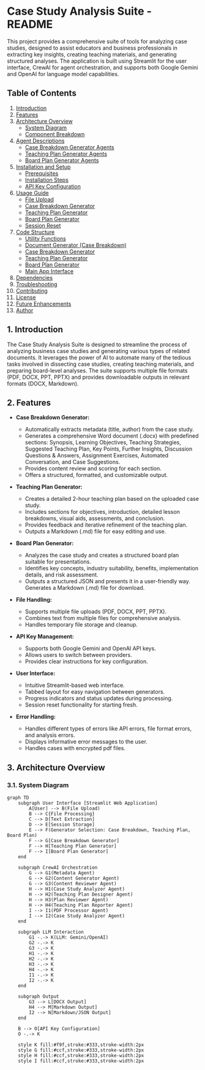 # Case Study Analysis Suite - README

This project provides a comprehensive suite of tools for analyzing case studies, designed to assist educators and business professionals in extracting key insights, creating teaching materials, and generating structured analyses. The application is built using Streamlit for the user interface, CrewAI for agent orchestration, and supports both Google Gemini and OpenAI for language model capabilities.

## Table of Contents

1.  [Introduction](#introduction)
2.  [Features](#features)
3.  [Architecture Overview](#architecture-overview)
    *   [System Diagram](#system-diagram)
    *   [Component Breakdown](#component-breakdown)
4.  [Agent Descriptions](#agent-descriptions)
    *   [Case Breakdown Generator Agents](#case-breakdown-generator-agents)
    *   [Teaching Plan Generator Agents](#teaching-plan-generator-agents)
    *   [Board Plan Generator Agents](#board-plan-generator-agents)
5.  [Installation and Setup](#installation-and-setup)
    *   [Prerequisites](#prerequisites)
    *   [Installation Steps](#installation-steps)
    *   [API Key Configuration](#api-key-configuration)
6.  [Usage Guide](#usage-guide)
    *   [File Upload](#file-upload)
    *   [Case Breakdown Generator](#case-breakdown-generator)
    *   [Teaching Plan Generator](#teaching-plan-generator)
    *   [Board Plan Generator](#board-plan-generator)
    *   [Session Reset](#session-reset)
7.  [Code Structure](#code-structure)
    *   [Utility Functions](#utility-functions)
    *   [Document Generator (Case Breakdown)](#document-generator-case-breakdown)
    *   [Case Breakdown Generator](#case-breakdown-generator-1)
    *   [Teaching Plan Generator](#teaching-plan-generator-1)
    *   [Board Plan Generator](#board-plan-generator-1)
    *   [Main App Interface](#main-app-interface)
8.  [Dependencies](#dependencies)
9.  [Troubleshooting](#troubleshooting)
10. [Contributing](#contributing)
11. [License](#license)
12. [Future Enhancements](#future-enhancements)
13. [Author](#author)

## 1. Introduction

The Case Study Analysis Suite is designed to streamline the process of analyzing business case studies and generating various types of related documents. It leverages the power of AI to automate many of the tedious tasks involved in dissecting case studies, creating teaching materials, and preparing board-level analyses.  The suite supports multiple file formats (PDF, DOCX, PPT, PPTX) and provides downloadable outputs in relevant formats (DOCX, Markdown).

## 2. Features

*   **Case Breakdown Generator:**
    *   Automatically extracts metadata (title, author) from the case study.
    *   Generates a comprehensive Word document (.docx) with predefined sections: Synopsis, Learning Objectives, Teaching Strategies, Suggested Teaching Plan, Key Points, Further Insights, Discussion Questions & Answers, Assignment Exercises, Automated Conversation, and Case Suggestions.
    *   Provides content review and scoring for each section.
    *   Offers a structured, formatted, and customizable output.

*   **Teaching Plan Generator:**
    *   Creates a detailed 2-hour teaching plan based on the uploaded case study.
    *   Includes sections for objectives, introduction, detailed lesson breakdowns, visual aids, assessments, and conclusion.
    *   Provides feedback and iterative refinement of the teaching plan.
    *   Outputs a Markdown (.md) file for easy editing and use.

*   **Board Plan Generator:**
    *   Analyzes the case study and creates a structured board plan suitable for presentations.
    *   Identifies key concepts, industry suitability, benefits, implementation details, and risk assessment.
    *   Outputs a structured JSON and presents it in a user-friendly way.  Generates a Markdown (.md) file for download.

*   **File Handling:**
    *   Supports multiple file uploads (PDF, DOCX, PPT, PPTX).
    *   Combines text from multiple files for comprehensive analysis.
    *   Handles temporary file storage and cleanup.

*   **API Key Management:**
    *   Supports both Google Gemini and OpenAI API keys.
    *   Allows users to switch between providers.
    *   Provides clear instructions for key configuration.

*   **User Interface:**
    *   Intuitive Streamlit-based web interface.
    *   Tabbed layout for easy navigation between generators.
    *   Progress indicators and status updates during processing.
    *   Session reset functionality for starting fresh.

*   **Error Handling:**
     *   Handles different types of errors like API errors, file format errors, and analysis errors.
     *   Displays informative error messages to the user.
     *   Handles cases with encrypted pdf files.

## 3. Architecture Overview

### 3.1. System Diagram

```mermaid
graph TD
    subgraph User Interface [Streamlit Web Application]
        A[User] --> B(File Upload)
        B --> C{File Processing}
        C --> D[Text Extraction]
        D --> E[Session Storage]
        E --> F(Generator Selection: Case Breakdown, Teaching Plan, Board Plan)
        F --> G[Case Breakdown Generator]
        F --> H[Teaching Plan Generator]
        F --> I[Board Plan Generator]
    end

    subgraph CrewAI Orchestration
        G --> G1(Metadata Agent)
        G --> G2(Content Generator Agent)
        G --> G3(Content Reviewer Agent)
        H --> H1(Case Study Analyzer Agent)
        H --> H2(Teaching Plan Designer Agent)
        H --> H3(Plan Reviewer Agent)
        H --> H4(Teaching Plan Reporter Agent)
        I --> I1(PDF Processor Agent)
        I --> I2(Case Study Analyzer Agent)
    end

    subgraph LLM Interaction
        G1 -.-> K(LLM: Gemini/OpenAI)
        G2 -.-> K
        G3 -.-> K
        H1 -.-> K
        H2 -.-> K
        H3 -.-> K
        H4 -.-> K
        I1 -.-> K
        I2 -.-> K
    end
	
	subgraph Output
		G3 --> L[DOCX Output]
		H4 --> M[Markdown Output]
		I2 --> N[Markdown/JSON Output]
	end

    B --> O[API Key Configuration]
    O -.-> K
    
    style K fill:#f9f,stroke:#333,stroke-width:2px
    style G fill:#ccf,stroke:#333,stroke-width:2px
    style H fill:#ccf,stroke:#333,stroke-width:2px
    style I fill:#ccf,stroke:#333,stroke-width:2px
